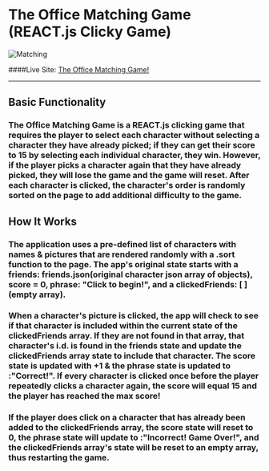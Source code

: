# The Office Matching Game (REACT.js Clicky Game)
![Matching](https://henrymontesanoiii.github.io/static/media/Click.3a105b1a.png)

####Live Site: [The Office Matching Game!](https://henrymontesanoiii.github.io/clickyGame/)

----
## Basic Functionality
### The Office Matching Game is a REACT.js clicking game that requires the player to select each character without selecting a character they have already picked; if they can get their score to 15 by selecting each individual character, they win. However, if the player picks a character again that they have already picked, they will lose the game and the game will reset. After each character is clicked, the character's order is randomly sorted on the page to add additional difficulty to the game.

## How It Works
### The application uses a pre-defined list of characters with names & pictures that are rendered randomly with a .sort function to the page. The app's original state starts with a friends: friends.json(original character json array of objects), score = 0, phrase: "Click to begin!", and a clickedFriends: [ ] (empty array).

### When a character's picture is clicked, the app will check to see if that character is included within the current state of the clickedFriends array. If they are not found in that array, that character's i.d. is found in the friends state and update the clickedFriends array state to include that character. The score state is updated with +1 & the phrase state is updated to :"Correct!". If every character is clicked once before the player repeatedly clicks a character again, the score will equal 15 and the player has reached the max score!

### If the player does click on a character that has already been added to the clickedFriends array, the score state will reset to 0, the phrase state will update to :"Incorrect! Game Over!", and the clickedFriends array's state will be reset to an empty array, thus restarting the game.
